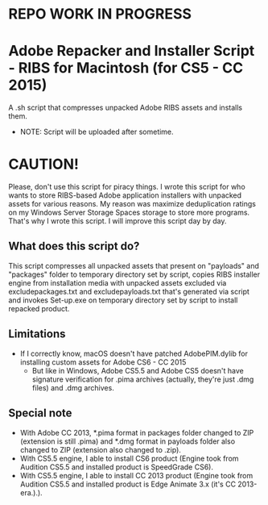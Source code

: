 # REPO WORK IN PROGRESS

# Adobe Repacker and Installer Script - RIBS for Macintosh (for CS5 - CC 2015)
A .sh script that compresses unpacked Adobe RIBS assets and installs them.
- NOTE: Script will be uploaded after sometime.

# CAUTION!
Please, don't use this script for piracy things. I wrote this script for who wants to store RIBS-based Adobe application installers with unpacked assets for various reasons. My reason was maximize deduplication ratings on my Windows Server Storage Spaces storage to store more programs. That's why I wrote this script. I will improve this script day by day.

## What does this script do?
This script compresses all unpacked assets that present on "payloads" and "packages" folder to temporary directory set by script, copies RIBS installer engine from installation media with unpacked assets excluded via excludepackages.txt and excludepayloads.txt that's generated via script and invokes Set-up.exe on temporary directory set by script to install repacked product.

## Limitations
- If I correctly know, macOS doesn't have patched AdobePIM.dylib for installing custom assets for Adobe CS6 - CC 2015
  - But like in Windows, Adobe CS5.5 and Adobe CS5 doesn't have signature verification for .pima archives (actually, they're just .dmg files) and .dmg archives.

## Special note
- With Adobe CC 2013, *.pima format in packages folder changed to ZIP (extension is still .pima) and *.dmg format in payloads folder also changed to ZIP (extension also changed to .zip).
- With CS5.5 engine, I able to install CS6 product (Engine took from Audition CS5.5 and installed product is SpeedGrade CS6).
- With CS5.5 engine, I able to install CC 2013 product (Engine took from Audition CS5.5 and installed product is Edge Animate 3.x (it's CC 2013-era.).).
